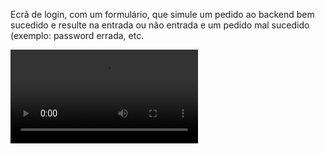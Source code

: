 Ecrã de login, com um formulário, que simule um pedido ao backend bem sucedido e resulte na entrada ou não entrada e um pedido mal sucedido (exemplo: password errada, etc.

<video loop autoplay controls={false} src="https://github.com/BiancaHoffer/ecra-auth/assets/99914904/01d15733-67e9-421b-a1ef-31af36eb065a" /> 

Principais tecnologias utilizadas
- ReactJS;
- Vite;
- TypeScript;
- React Hook Form;
- Zod;
- Styled-components.


